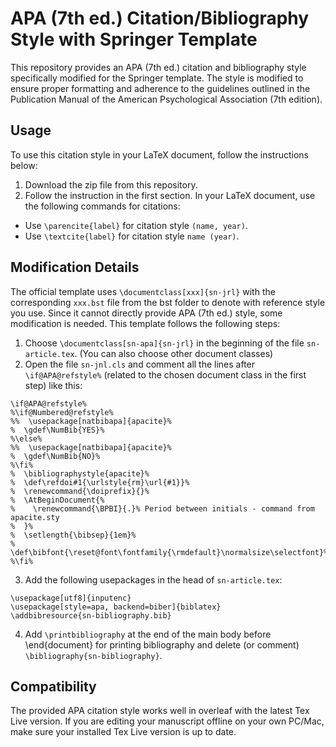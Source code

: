 # APA (7th ed.) Citation/Bibliography Style with Springer Template

This repository provides an APA (7th ed.) citation and bibliography style specifically modified for the Springer template. The style is modified to ensure proper formatting and adherence to the guidelines outlined in the Publication Manual of the American Psychological Association (7th edition).

## Usage

To use this citation style in your LaTeX document, follow the instructions below:

1. Download the zip file from this repository.
2. Follow the instruction in the first section.
In your LaTeX document, use the following commands for citations:

- Use `\parencite{label}` for citation style `(name, year)`.
- Use `\textcite{label}` for citation style `name (year)`.

## Modification Details

The official template uses `\documentclass[xxx]{sn-jrl}` with the corresponding `xxx.bst` file from the bst folder to denote with reference style you use. Since it cannot directly provide APA (7th ed.) style, some modification is needed. This template follows the following steps:

1. Choose `\documentclass[sn-apa]{sn-jrl}` in the beginning of the file `sn-article.tex`. (You can also choose other document classes)
2. Open the file `sn-jnl.cls` and comment all the lines after `\if@APA@refstyle%` (related to the chosen document class in the first step) like this: 
```
\if@APA@refstyle%
%\if@Numbered@refstyle%
%%  \usepackage[natbibapa]{apacite}%
%  \gdef\NumBib{YES}%
%\else%
%%  \usepackage[natbibapa]{apacite}%
%  \gdef\NumBib{NO}%
%\fi%
%  \bibliographystyle{apacite}%
%  \def\refdoi#1{\urlstyle{rm}\url{#1}}%
%  \renewcommand{\doiprefix}{}%
%  \AtBeginDocument{%
%    \renewcommand{\BPBI}{.}% Period between initials - command from apacite.sty
%  }%
%  \setlength{\bibsep}{1em}%
%  \def\bibfont{\reset@font\fontfamily{\rmdefault}\normalsize\selectfont}%
%\fi%
```
3. Add the following usepackages in the head of `sn-article.tex`:
```
\usepackage[utf8]{inputenc}
\usepackage[style=apa, backend=biber]{biblatex}
\addbibresource{sn-bibliography.bib}
```
4. Add `\printbibliography` at the end of the main body before \end{document} for printing bibliography and delete (or comment) `\bibliography{sn-bibliography}`.

## Compatibility

The provided APA citation style works well in overleaf with the latest Tex Live version. If you are editing your manuscript offline on your own PC/Mac, make sure your installed Tex Live version is up to date.
